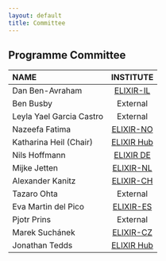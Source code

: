 ```yaml
---
layout: default
title: Committee
---
```


<h2 class="mt-5" id="programme">Programme Committee</h2>

| **NAME**                 |                                  **INSTITUTE**                                  |
|:-------------------------|:-------------------------------------------------------------------------------:|
| Dan Ben-Avraham          |     [ELIXIR-IL](https://elixir-europe.org/about-us/who-we-are/nodes/israel)     |
| Ben Busby                |                                    External                                     |
| Leyla Yael Garcia Castro |                                    External                                     |
| Nazeefa Fatima           |     [ELIXIR-NO](https://elixir-europe.org/about-us/who-we-are/nodes/norway)     |
| Katharina Heil (Chair)   |         [ELIXIR Hub](https://elixir-europe.org/about-us/who-we-are/hub)         |
| Nils Hoffmann            |    [ELIXIR DE](https://elixir-europe.org/about-us/who-we-are/nodes/germany)     |
| Mijke Jetten             |  [ELIXIR-NL](https://elixir-europe.org/about-us/who-we-are/nodes/netherlands)   |
| Alexander Kanitz         |  [ELIXIR-CH](https://elixir-europe.org/about-us/who-we-are/nodes/switzerland)   |
| Tazaro Ohta              |                                    External                                     |
| Eva Martin del Pico      |     [ELIXIR-ES](https://elixir-europe.org/about-us/who-we-are/nodes/spain)      |
| Pjotr Prins              |                                    External                                     |
| Marek Suchánek           | [ELIXIR-CZ](https://elixir-europe.org/about-us/who-we-are/nodes/czech-republic) |
| Jonathan Tedds           | [ELIXIR Hub](https://elixir-europe.org/about-us/who-we-are/hub)                 |
